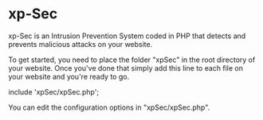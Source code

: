 xp-Sec
======

xp-Sec is an Intrusion Prevention System coded in PHP that detects and prevents malicious attacks on your website.

To get started, you need to place the folder "xpSec" in the root directory of your website.
Once you've done that simply add this line to each file on your website and you're ready to go.

include 'xpSec/xpSec.php';

You can edit the configuration options in "xpSec/xpSec.php".
